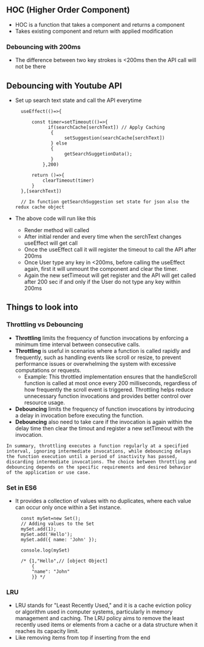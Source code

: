 ## HOC (Higher Order Component)

- HOC is a function that takes a component and returns a component
- Takes existing component and return with applied modification

### Debouncing with 200ms

- The difference between two key strokes is <200ms then the API call will not be there

## Debouncing with Youtube API

- Set up search text state and call the API everytime

        useEffect(()=>{

            const timer=setTimeout(()=>{
                  if(searchCache[serchText]) // Apply Caching
                   {
                        setSuggestion(searchCache[serchText])
                   } else
                   {
                        getSearchSuggetionData();
                   } 
                },200)

            return ()=>{
                clearTimeout(timer)
            }
        },[searchText])

        // In function getSearchSuggestion set state for json also the redux cache object

- The above code will run like this
  - Render method will called
  - After initial render and every time when the serchText changes useEffect will get call
  - Once the useEffect call it will register the timeout to call the API after 200ms
  - Once User type any key in <200ms, before calling the useEffect again, first it will unmount the component and clear the timer.
  - Again the new setTimeout will get register and the API will get called after 200 sec if and only if the User do not type any key within 200ms

## Things to look into

### Throttling vs Debouncing
- **Throttling** limits the frequency of function invocations by enforcing a minimum time interval between consecutive calls.
- **Throttling** is useful in scenarios where a function is called rapidly and frequently, such as handling events like scroll or resize, to prevent performance issues or overwhelming the system with excessive computations or requests.
    - Example: This throttled implementation ensures that the handleScroll function is called at most once every 200 milliseconds, regardless of how frequently the scroll event is triggered. Throttling helps reduce unnecessary function invocations and provides better control over resource usage.
- **Debouncing** limits the frequency of function invocations by introducing a delay in invocation before executing the function.
- **Debouncing** also need to take care if the invocation is again within the delay time then clear the timout and register a new setTimeout with the invocation.

`In summary, throttling executes a function regularly at a specified interval, ignoring intermediate invocations, while debouncing delays the function execution until a period of inactivity has passed, discarding intermediate invocations. The choice between throttling and debouncing depends on the specific requirements and desired behavior of the application or use case.`

### Set in ES6
- It provides a collection of values with no duplicates, where each value can occur only once within a Set instance.

        const mySet=new Set();
        // Adding values to the Set
        mySet.add(1);
        mySet.add('Hello');
        mySet.add({ name: 'John' });

        console.log(mySet)

        /* {1,"Hello",// [object Object] 
            {
            "name": "John"
            }} */
        

### LRU
- LRU stands for "Least Recently Used," and it is a cache eviction policy or algorithm used in computer systems, particularly in memory management and caching. The LRU policy aims to remove the least recently used items or elements from a cache or a data structure when it reaches its capacity limit.
- Like removing items from top if inserting from the end
